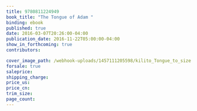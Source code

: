 ```yaml
---
title: 9780811224949
book_title: "The Tongue of Adam "
binding: ebook
published: true
date: 2016-03-07T20:26:00-04:00
publication_date: 2016-11-22T05:00:00-04:00
show_in_forthcoming: true
contributors:

cover_image_path: /webhook-uploads/1457111205598/kilito_Tongue_to_size.tif
forsale: true
saleprice:
shipping_charge:
price_us:
price_cn:
trim_size:
page_count:
---
```


